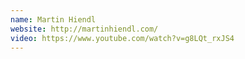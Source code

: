 ```yaml
---
name: Martin Hiendl
website: http://martinhiendl.com/
video: https://www.youtube.com/watch?v=g8LQt_rxJS4
---
```


